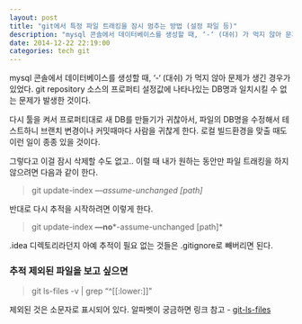 ```yaml
---
layout: post
title: "git에서 특정 파일 트래킹을 잠시 멈추는 방법 (설정 파일 등)"
description: "mysql 콘솔에서 데이터베이스를 생성할 때, ‘-‘ (대쉬) 가 먹지 않아 문제가 생긴 경우가 있었다. git repository 소스의 프로퍼티 설정값에 나타나있는 DB명과 일치시킬 수 없는 문제가 발생한 것이다."
date: 2014-12-22 22:19:00
categories: tech git
---
```

mysql 콘솔에서 데이터베이스를 생성할 때, ‘-‘ (대쉬) 가 먹지 않아 문제가 생긴 경우가 있었다. git repository 소스의 프로퍼티 설정값에 나타나있는 DB명과 일치시킬 수 없는 문제가 발생한 것이다.

다시 툴을 켜서 프로퍼티대로 새 DB를 만들기가 귀찮아서, 파일의 DB명을 수정해서 테스트하니 브랜치 변경이나 커밋때마다 사람을 귀찮게 한다. 
로컬 빌드환경을 맞출 때도 이런 일이 종종 있을 것이다.

그렇다고 이걸 잠시 삭제할 수도 없고.. 이럴 때 내가 원하는 동안만 파일 트래킹을 하지 않으려면 다음과 같이 한다.

> git update-index *—assume-unchanged [path]*

반대로 다시 추적을 시작하려면 이렇게 한다.

> git update-index **—no***-assume-unchanged [path]*

.idea 디렉토리라던지 아예 추적이 필요 없는 것들은 .gitignore로 빼버리면 된다.

### 추적 제외된 파일을 보고 싶으면
> git ls-files -v | grep “\^[[:lower:]]"

제외된 것은 소문자로 표시되어 있다. 알파벳이 궁금하면 링크 참고 - [git-ls-files][ls-files]

[ls-files]:http://git-scm.com/docs/git-ls-files
